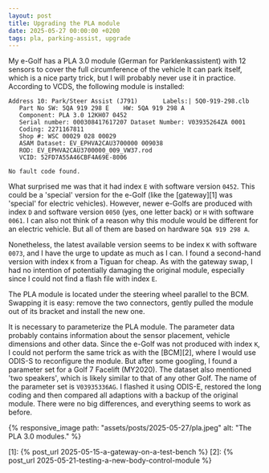 ```yaml
---
layout: post
title: Upgrading the PLA module
date: 2025-05-27 00:00:00 +0200
tags: pla, parking-assist, upgrade
---
```

My e-Golf has a PLA 3.0 module (German for Parklenkassistent) with 12 sensors
to cover the full circumference of the vehicle It can park itself, which is a
nice party trick, but I will probably never use it in practice. According to
VCDS, the following module is installed:

```
Address 10: Park/Steer Assist (J791)       Labels:| 5Q0-919-298.clb
   Part No SW: 5QA 919 298 E    HW: 5QA 919 298 A
   Component: PLA 3.0 12KH07 0452
   Serial number: 000308417617207 Dataset Number: V03935264ZA 0001
   Coding: 2271167811
   Shop #: WSC 00029 028 00029
   ASAM Dataset: EV_EPHVA2CAU3700000 009038
   ROD: EV_EPHVA2CAU3700000_009_VW37.rod
   VCID: 52FD7A55A46CBF4A69E-8006

No fault code found.
```

What surprised me was that it had index `E` with software version `0452`. This
could be a 'special' version for the e-Golf (like the [gateway][1] was
'special' for electric vehicles). However, newer e-Golfs are produced with
index `D` and software version `0050` (yes, one letter back) or `H` with
software `0061`. I can also not think of a reason why this module would be
different for an electric vehicle. But all of them are based on hardware
`5QA 919 298 A`.

Nonetheless, the latest available version seems to be index `K` with software
`0073`, and I have the urge to update as much as I can. I found a second-hand
version with index `K` from a Tiguan for cheap. As with the gateway swap, I
had no intention of potentially damaging the original module, especially since
I could not find a flash file with index `E`.

The PLA module is located under the steering wheel parallel to the BCM.
Swapping it is easy: remove the two connectors, gently pulled the module out of
its bracket and install the new one.

It is necessary to parameterize the PLA module. The parameter data probably
contains information about the sensor placement, vehicle dimensions and other
data. Since the e-Golf was not produced with index `K`, I could not perform
the same trick as with the [BCM][2], where I would use ODIS-S to reconfigure
the module. But after some googling, I found a parameter set for a Golf 7
Facelift (MY2020). The dataset also mentioned 'two speakers', which is likely
similar to that of any other Golf. The name of the parameter set is
`V03935336AG`. I flashed it using ODIS-E, restored the long coding and then
compared all adaptions with a backup of the original module. There were no big
differences, and everything seems to work as before.

{% responsive_image path: "assets/posts/2025-05-27/pla.jpeg" alt: "The PLA 3.0 modules." %}

[1]: {% post_url 2025-05-15-a-gateway-on-a-test-bench %}
[2]: {% post_url 2025-05-21-testing-a-new-body-control-module %}
